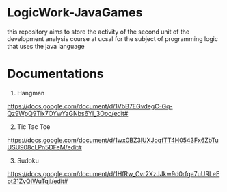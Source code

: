 # LogicWork-JavaGames
this repository aims to store the activity of the second unit of the development analysis course at ucsal for the subject of programming logic that uses the java language

# Documentations

1) Hangman 

https://docs.google.com/document/d/1VbB7EGvdegC-Gq-Qz9WpQ9Tlx7OYwYaGNbs6YI_3Ooc/edit#

2) Tic Tac Toe

https://docs.google.com/document/d/1wx0BZ3lUXJoqfTT4H0543Fx6ZbTuUSU908cLPn5DFeM/edit#

3) Sudoku

https://docs.google.com/document/d/1HfRw_Cvr2XzJJkw9d0rfga7uURLeEpt21ZvQIWuTqjI/edit#